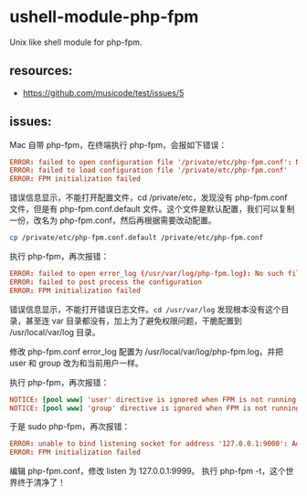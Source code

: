 # ushell-module-php-fpm
Unix like shell module for php-fpm.

## resources:
+ https://github.com/musicode/test/issues/5

## issues:

Mac 自带 php-fpm，在终端执行 php-fpm，会报如下错误：
```conf
ERROR: failed to open configuration file '/private/etc/php-fpm.conf': No such file or directory (2)
ERROR: failed to load configuration file '/private/etc/php-fpm.conf'
ERROR: FPM initialization failed
```

错误信息显示，不能打开配置文件，cd /private/etc，发现没有 php-fpm.conf 文件，但是有 php-fpm.conf.default 文件。这个文件是默认配置，我们可以复制一份，改名为 php-fpm.conf，然后再根据需要改动配置。

```bash
cp /private/etc/php-fpm.conf.default /private/etc/php-fpm.conf
```
执行 php-fpm，再次报错：
```conf
ERROR: failed to open error_log (/usr/var/log/php-fpm.log): No such file or directory (2)
ERROR: failed to post process the configuration
ERROR: FPM initialization failed
```

错误信息显示，不能打开错误日志文件。`cd /usr/var/log` 发现根本没有这个目录，甚至连 var 目录都没有，加上为了避免权限问题，干脆配置到 /usr/local/var/log 目录。

修改 php-fpm.conf error_log 配置为 /usr/local/var/log/php-fpm.log，并把 user 和 group 改为和当前用户一样。

执行 php-fpm，再次报错：
```conf
NOTICE: [pool www] 'user' directive is ignored when FPM is not running as root
NOTICE: [pool www] 'group' directive is ignored when FPM is not running as root
```
于是 sudo php-fpm，再次报错：
```conf
ERROR: unable to bind listening socket for address '127.0.0.1:9000': Address already in use (48)
ERROR: FPM initialization failed
```
编辑 php-fpm.conf，修改 listen 为 127.0.0.1:9999。
执行 php-fpm -t，这个世界终于清净了！
